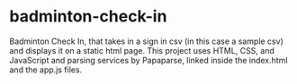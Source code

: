 # badminton-check-in
Badminton Check In, that takes in a sign in csv (in this case a sample csv) and displays it on a static html page. This project uses HTML, CSS, and JavaScript and parsing services by Papaparse, linked inside the index.html and the app.js files.
